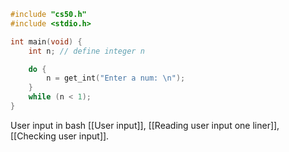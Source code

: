 ```c
#include "cs50.h"
#include <stdio.h>

int main(void) {
	int n; // define integer n

	do {
		n = get_int("Enter a num: \n");
	}
	while (n < 1);
}
```

User input in bash [[User input]], [[Reading user input one liner]], [[Checking user input]].